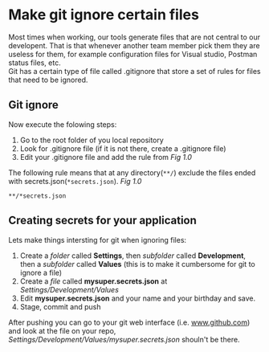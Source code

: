 # Make git ignore certain files

Most times when working, our tools generate files that are not central to our developent. That is that whenever another team member pick them they are useless for them, for example configuration files for Visual studio, Postman status files, etc.<br/>
Git has a certain type of file called .gitignore that store a set of rules for files that need to be ignored.

## Git ignore

Now execute the folowing steps:
1. Go to the root folder of you local repository
2. Look for .gitignore file (if it is not there, create a .gitignore file)
3. Edit your .gitignore file and add the rule from *Fig 1.0*

The following rule means that at any directory(```**/```) exclude the files ended with secrets.json(```*secrets.json```).
*Fig 1.0*
```
**/*secrets.json
```

## Creating secrets for your application

Lets make things intersting for git when ignoring files:

1. Create a *folder* called **Settings**, then *subfolder* called **Development**, then a *subfolder* called **Values** (this is to make it cumbersome for git to ignore a file)
2. Create a *file* called **mysuper.secrets.json** at *Settings/Development/Values*
3. Edit **mysuper.secrets.json** and your name and your birthday and save.
4. Stage, commit and push

After pushing you can go to your git web interface (i.e. www.github.com) and look at the file on your repo, *Settings/Development/Values/mysuper.secrets.json* shouln't be there.


